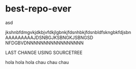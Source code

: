 # best-repo-ever
asd

jkshnbfdmgvkjdkbjvfdkjlgbnkjfdsnhbkjfdsnbldfskngbkfdjsbn
AAAAAAAAAJDSNBGJKSBNGKJSBNGSD
NFDGBVDNNNNNNNNNNNNNNNNN


LAST CHANGE USING SOURCETREE


hola hola hola 
chau chau chau